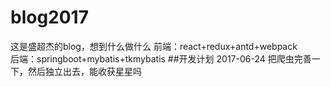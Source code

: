 # blog2017
这是盛超杰的blog，想到什么做什么
前端：react+redux+antd+webpack  
后端：springboot+mybatis+tkmybatis
##开发计划
2017-06-24 把爬虫完善一下，然后独立出去，能收获星星吗